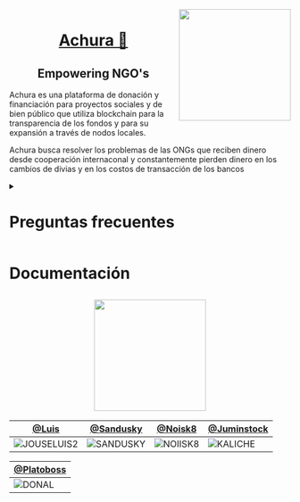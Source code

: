 

<img align='right' src='https://user-images.githubusercontent.com/5713670/87202985-820dcb80-c2b6-11ea-9f56-7ec461c497c3.gif' width='200'>


<a href="https://achura.co/" target="_blank"> <h1 align="center">Achura 🦙</h1></a>

<h2 align="center">Empowering NGO's </h2>


<p>Achura es una plataforma de donación y financiación para proyectos sociales y de bien público que
utiliza blockchain para la transparencia de los fondos y para su expansión a través de nodos locales.</p>

<p>Achura busca resolver los problemas de las ONGs que reciben dinero desde cooperación internaconal y constantemente pierden dinero en los cambios de divias y en los costos de transacción de los bancos 
</p>

<!-- <p> Achura utiliza <a href="https://www.kravata.co/">Kratava</a> para cambiar los actvos locales en criptomonedas y viceversa</p> -->

<details>
<summary> <h1><b> Preguntas frecuentes</b> </h1></summary>

<h1>Cómo usar Achura</h1>
<h1>KYC </h1>


</details>

<h1>Documentación</h1>

<h2 align="center"> <img src="https://64.media.tumblr.com/21ec7fd483694997f0ebb7613eb7997a/12956cb4d7d9149f-8b/s500x750/2767da49935505d03aa4f4bed732dfa5e85f9a28.gif" width="200" /> <a href="#"> </a></h2>


[@Luis](https://github.com/Another-DevX) | [@Sandusky](https://github.com/cold-briu) | [@Noisk8](https://github.com/noisk8) | [@Juminstock](https://github.com/juminstock)
--- | --- | --- | ---
 ![JOUSELUIS2](https://github.com/cypherplatxs/Achura/assets/17709296/c5cd40ab-8aea-4915-8c71-e61aeb3702dc)| ![SANDUSKY](https://github.com/cypherplatxs/Achura/assets/17709296/315484e9-d6ef-4621-8c15-f04605a83622) | ![NOIISK8](https://github.com/cypherplatxs/Achura/assets/17709296/7f9b6626-b00d-42d3-9afc-56dd996cb487)| ![KALICHE](https://github.com/cypherplatxs/Achura/assets/17709296/b7912411-9e72-41d5-abdd-8a3b00f05f40)


[@Platoboss](https://github.com/platoboss) | 
--- | 
![DONAL](https://github.com/cypherplatxs/Achura/assets/17709296/88de85c2-2f9e-4367-876e-027096afa264)| 

